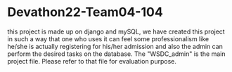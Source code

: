 # Devathon22-Team04-104

this project is made up on django and mySQL, we have created this project in such a way that one who uses it can feel some professionalism like he/she is actually registering for his/her admission and also the admin can perform the desired tasks on the database.
The "WSDC_admin" is the main project file. Please refer to that file for evaluation purpose.
